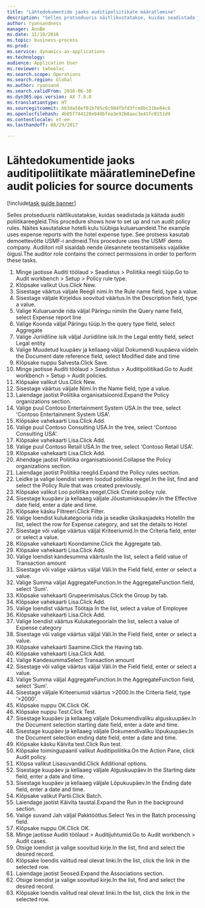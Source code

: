```yaml
--- 
title: "Lähtedokumentide jaoks auditipoliitikate määratlemine"
description: "Selles protseduuris näitlikustatakse, kuidas seadistada ja käitada auditi poliitikareegleid."
author: ryansandness
manager: AnnBe
ms.date: 11/10/2016
ms.topic: business-process
ms.prod: 
ms.service: dynamics-ax-applications
ms.technology: 
audience: Application User
ms.reviewer: twheeloc
ms.search.scope: Operations
ms.search.region: Global
ms.author: ryansand
ms.search.validFrom: 2016-06-30
ms.dyn365.ops.version: AX 7.0.0
ms.translationtype: HT
ms.sourcegitcommit: 663da58ef01b705c0c984fbfd3fce8bc31be04c6
ms.openlocfilehash: 4b05f744120e940bfea3e92b8aac3e41fc8151d9
ms.contentlocale: et-ee
ms.lasthandoff: 08/29/2017

---
```

# <a name="define-audit-policies-for-source-documents"></a><span data-ttu-id="44a49-103">Lähtedokumentide jaoks auditipoliitikate määratlemine</span><span class="sxs-lookup"><span data-stu-id="44a49-103">Define audit policies for source documents</span></span>

[!include[task guide banner](../../includes/task-guide-banner.md)]

<span data-ttu-id="44a49-104">Selles protseduuris näitlikustatakse, kuidas seadistada ja käitada auditi poliitikareegleid.</span><span class="sxs-lookup"><span data-stu-id="44a49-104">This procedure shows how to set up and run audit policy rules.</span></span> <span data-ttu-id="44a49-105">Näites kasutatakse hotelli kulu tüübiga kuluaruandeid.</span><span class="sxs-lookup"><span data-stu-id="44a49-105">The example uses expense reports with the hotel expense type.</span></span> <span data-ttu-id="44a49-106">See protsess kasutab demoettevõtte USMF-i andmeid.</span><span class="sxs-lookup"><span data-stu-id="44a49-106">This procedure uses the USMF demo company.</span></span> <span data-ttu-id="44a49-107">Audiitori roll sisaldab nende ülesannete teostamiseks vajalikke õigusi.</span><span class="sxs-lookup"><span data-stu-id="44a49-107">The auditor role contains the correct permissions in order to perform these tasks.</span></span>

1. <span data-ttu-id="44a49-108">Minge jaotisse Auditi töölaud > Seadistus > Poliitika reegli tüüp.</span><span class="sxs-lookup"><span data-stu-id="44a49-108">Go to Audit workbench > Setup > Policy rule type.</span></span>
2. <span data-ttu-id="44a49-109">Klõpsake valikut Uus.</span><span class="sxs-lookup"><span data-stu-id="44a49-109">Click New.</span></span>
3. <span data-ttu-id="44a49-110">Sisestage väärtus väljale Reegli nimi.</span><span class="sxs-lookup"><span data-stu-id="44a49-110">In the Rule name field, type a value.</span></span>
4. <span data-ttu-id="44a49-111">Sisestage väljale Kirjeldus soovitud väärtus.</span><span class="sxs-lookup"><span data-stu-id="44a49-111">In the Description field, type a value.</span></span>
5. <span data-ttu-id="44a49-112">Valige Kuluaruande rida väljal Päringu nimi</span><span class="sxs-lookup"><span data-stu-id="44a49-112">In the Query name field, select Expense report line</span></span>
6. <span data-ttu-id="44a49-113">Valige Koonda väljal Päringu tüüp.</span><span class="sxs-lookup"><span data-stu-id="44a49-113">In the query type field, select Aggregate</span></span>
7. <span data-ttu-id="44a49-114">Valige Juriidiline isik väljal Juriidiline isik.</span><span class="sxs-lookup"><span data-stu-id="44a49-114">In the Legal entity field, select Legal entity</span></span>
8. <span data-ttu-id="44a49-115">Valige Muudetud kuupäev ja kellaaeg väljal Dokumendi kuupäeva viide</span><span class="sxs-lookup"><span data-stu-id="44a49-115">In the Document date reference field, select Modified date and time</span></span>
9. <span data-ttu-id="44a49-116">Klõpsake nuppu Salvesta.</span><span class="sxs-lookup"><span data-stu-id="44a49-116">Click Save.</span></span>
10. <span data-ttu-id="44a49-117">Minge jaotisse Auditi töölaud > Seadistus > Auditipoliitikad.</span><span class="sxs-lookup"><span data-stu-id="44a49-117">Go to Audit workbench > Setup > Audit policies.</span></span>
11. <span data-ttu-id="44a49-118">Klõpsake valikut Uus.</span><span class="sxs-lookup"><span data-stu-id="44a49-118">Click New.</span></span>
12. <span data-ttu-id="44a49-119">Sisestage väärtus väljale Nimi.</span><span class="sxs-lookup"><span data-stu-id="44a49-119">In the Name field, type a value.</span></span>
13. <span data-ttu-id="44a49-120">Laiendage jaotist Poliitika organisatsioonid.</span><span class="sxs-lookup"><span data-stu-id="44a49-120">Expand the Policy organizations section.</span></span>
14. <span data-ttu-id="44a49-121">Valige puul Contoso Entertainment System USA.</span><span class="sxs-lookup"><span data-stu-id="44a49-121">In the tree, select 'Contoso Entertainment System USA'.</span></span>
15. <span data-ttu-id="44a49-122">Klõpsake vahekaarti Lisa.</span><span class="sxs-lookup"><span data-stu-id="44a49-122">Click Add.</span></span>
16. <span data-ttu-id="44a49-123">Valige puul Contoso Consulting USA.</span><span class="sxs-lookup"><span data-stu-id="44a49-123">In the tree, select 'Contoso Consulting USA'.</span></span>
17. <span data-ttu-id="44a49-124">Klõpsake vahekaarti Lisa.</span><span class="sxs-lookup"><span data-stu-id="44a49-124">Click Add.</span></span>
18. <span data-ttu-id="44a49-125">Valige puul Contoso Retail USA.</span><span class="sxs-lookup"><span data-stu-id="44a49-125">In the tree, select 'Contoso Retail USA'.</span></span>
19. <span data-ttu-id="44a49-126">Klõpsake vahekaarti Lisa.</span><span class="sxs-lookup"><span data-stu-id="44a49-126">Click Add.</span></span>
20. <span data-ttu-id="44a49-127">Ahendage jaotist Poliitika organisatsioonid.</span><span class="sxs-lookup"><span data-stu-id="44a49-127">Collapse the Policy organizations section.</span></span>
21. <span data-ttu-id="44a49-128">Laiendage jaotist Poliitika reeglid.</span><span class="sxs-lookup"><span data-stu-id="44a49-128">Expand the Policy rules section.</span></span>
22. <span data-ttu-id="44a49-129">Leidke ja valige loendist varem loodud poliitika reegel.</span><span class="sxs-lookup"><span data-stu-id="44a49-129">In the list, find and select the Policy Rule that was created previously.</span></span>
23. <span data-ttu-id="44a49-130">Klõpsake valikut Loo poliitika reegel.</span><span class="sxs-lookup"><span data-stu-id="44a49-130">Click Create policy rule.</span></span>
24. <span data-ttu-id="44a49-131">Sisestage kuupäev ja kellaaeg väljale Jõustumiskuupäev.</span><span class="sxs-lookup"><span data-stu-id="44a49-131">In the Effective date field, enter a date and time.</span></span>
25. <span data-ttu-id="44a49-132">Klõpsake käsku Filtreeri.</span><span class="sxs-lookup"><span data-stu-id="44a49-132">Click Filter.</span></span>
26. <span data-ttu-id="44a49-133">Valige loendist kulukategooria rida ja seadke üksikasjadeks Hotell</span><span class="sxs-lookup"><span data-stu-id="44a49-133">In the list, select the row for Expense category, and set the details to Hotel</span></span>
27. <span data-ttu-id="44a49-134">Sisestage või valige väärtus väljal Kriteeriumid.</span><span class="sxs-lookup"><span data-stu-id="44a49-134">In the Criteria field, enter or select a value.</span></span>
28. <span data-ttu-id="44a49-135">Klõpsake vahekaarti Koondamine.</span><span class="sxs-lookup"><span data-stu-id="44a49-135">Click the Aggregate tab.</span></span>
29. <span data-ttu-id="44a49-136">Klõpsake vahekaarti Lisa.</span><span class="sxs-lookup"><span data-stu-id="44a49-136">Click Add.</span></span>
30. <span data-ttu-id="44a49-137">Valige loendist kandesumma väärtus</span><span class="sxs-lookup"><span data-stu-id="44a49-137">In the list, select a field value of Transaction amount</span></span>
31. <span data-ttu-id="44a49-138">Sisestage või valige väärtus väljal Väli.</span><span class="sxs-lookup"><span data-stu-id="44a49-138">In the Field field, enter or select a value.</span></span>
32. <span data-ttu-id="44a49-139">Valige Summa väljal AggregateFunction.</span><span class="sxs-lookup"><span data-stu-id="44a49-139">In the AggregateFunction field, select 'Sum'.</span></span>
33. <span data-ttu-id="44a49-140">Klõpsake vahekaarti Grupeerimisalus.</span><span class="sxs-lookup"><span data-stu-id="44a49-140">Click the Group by tab.</span></span>
34. <span data-ttu-id="44a49-141">Klõpsake vahekaarti Lisa.</span><span class="sxs-lookup"><span data-stu-id="44a49-141">Click Add.</span></span>
35. <span data-ttu-id="44a49-142">Valige loendist väärtus Töötaja </span><span class="sxs-lookup"><span data-stu-id="44a49-142">In the list, select a value of Employee</span></span> 
36. <span data-ttu-id="44a49-143">Klõpsake vahekaarti Lisa.</span><span class="sxs-lookup"><span data-stu-id="44a49-143">Click Add.</span></span>
37. <span data-ttu-id="44a49-144">Valige loendist väärtus Kulukategooria</span><span class="sxs-lookup"><span data-stu-id="44a49-144">In the list, select a value of Expense category</span></span>
38. <span data-ttu-id="44a49-145">Sisestage või valige väärtus väljal Väli.</span><span class="sxs-lookup"><span data-stu-id="44a49-145">In the Field field, enter or select a value.</span></span>
39. <span data-ttu-id="44a49-146">Klõpsake vahekaarti Saamine.</span><span class="sxs-lookup"><span data-stu-id="44a49-146">Click the Having tab.</span></span>
40. <span data-ttu-id="44a49-147">Klõpsake vahekaarti Lisa.</span><span class="sxs-lookup"><span data-stu-id="44a49-147">Click Add.</span></span>
41. <span data-ttu-id="44a49-148">Valige Kandesumma</span><span class="sxs-lookup"><span data-stu-id="44a49-148">Select Transaction amount</span></span>
42. <span data-ttu-id="44a49-149">Sisestage või valige väärtus väljal Väli.</span><span class="sxs-lookup"><span data-stu-id="44a49-149">In the Field field, enter or select a value.</span></span>
43. <span data-ttu-id="44a49-150">Valige Summa väljal AggregateFunction.</span><span class="sxs-lookup"><span data-stu-id="44a49-150">In the AggregateFunction field, select 'Sum'.</span></span>
44. <span data-ttu-id="44a49-151">Sisestage väljale Kriteeriumid väärtus >2000.</span><span class="sxs-lookup"><span data-stu-id="44a49-151">In the Criteria field, type '>2000'.</span></span>
45. <span data-ttu-id="44a49-152">Klõpsake nuppu OK.</span><span class="sxs-lookup"><span data-stu-id="44a49-152">Click OK.</span></span>
46. <span data-ttu-id="44a49-153">Klõpsake nuppu Test.</span><span class="sxs-lookup"><span data-stu-id="44a49-153">Click Test.</span></span>
47. <span data-ttu-id="44a49-154">Sisestage kuupäev ja kellaaeg väljale Dokumendivaliku alguskuupäev.</span><span class="sxs-lookup"><span data-stu-id="44a49-154">In the Document selection starting date field, enter a date and time.</span></span>
48. <span data-ttu-id="44a49-155">Sisestage kuupäev ja kellaaeg väljale Dokumendivaliku lõpukuupäev.</span><span class="sxs-lookup"><span data-stu-id="44a49-155">In the Document selection ending date field, enter a date and time.</span></span>
49. <span data-ttu-id="44a49-156">Klõpsake käsku Käivita test.</span><span class="sxs-lookup"><span data-stu-id="44a49-156">Click Run test.</span></span>
50. <span data-ttu-id="44a49-157">Klõpsake toimingupaanil valikut Auditipoliitika.</span><span class="sxs-lookup"><span data-stu-id="44a49-157">On the Action Pane, click Audit policy.</span></span>
51. <span data-ttu-id="44a49-158">Klõpsa valikut Lisasuvandid.</span><span class="sxs-lookup"><span data-stu-id="44a49-158">Click Additional options.</span></span>
52. <span data-ttu-id="44a49-159">Sisestage kuupäev ja kellaaeg väljale Alguskuupäev.</span><span class="sxs-lookup"><span data-stu-id="44a49-159">In the Starting date field, enter a date and time.</span></span>
53. <span data-ttu-id="44a49-160">Sisestage kuupäev ja kellaaeg väljale Lõpukuupäev.</span><span class="sxs-lookup"><span data-stu-id="44a49-160">In the Ending date field, enter a date and time.</span></span>
54. <span data-ttu-id="44a49-161">Klõpsake valikut Partii.</span><span class="sxs-lookup"><span data-stu-id="44a49-161">Click Batch.</span></span>
55. <span data-ttu-id="44a49-162">Laiendage jaotist Käivita taustal.</span><span class="sxs-lookup"><span data-stu-id="44a49-162">Expand the Run in the background section.</span></span>
56. <span data-ttu-id="44a49-163">Valige suvand Jah väljal Pakktöötlus.</span><span class="sxs-lookup"><span data-stu-id="44a49-163">Select Yes in the Batch processing field.</span></span>
57. <span data-ttu-id="44a49-164">Klõpsake nuppu OK.</span><span class="sxs-lookup"><span data-stu-id="44a49-164">Click OK.</span></span>
58. <span data-ttu-id="44a49-165">Minge jaotisse Auditi töölaud > Auditijuhtumid.</span><span class="sxs-lookup"><span data-stu-id="44a49-165">Go to Audit workbench > Audit cases.</span></span>
59. <span data-ttu-id="44a49-166">Otsige loendist ja valige soovitud kirje.</span><span class="sxs-lookup"><span data-stu-id="44a49-166">In the list, find and select the desired record.</span></span>
60. <span data-ttu-id="44a49-167">Klõpsake loendis valitud real olevat linki.</span><span class="sxs-lookup"><span data-stu-id="44a49-167">In the list, click the link in the selected row.</span></span>
61. <span data-ttu-id="44a49-168">Laiendage jaotist Seosed.</span><span class="sxs-lookup"><span data-stu-id="44a49-168">Expand the Associations section.</span></span>
62. <span data-ttu-id="44a49-169">Otsige loendist ja valige soovitud kirje.</span><span class="sxs-lookup"><span data-stu-id="44a49-169">In the list, find and select the desired record.</span></span>
63. <span data-ttu-id="44a49-170">Klõpsake loendis valitud real olevat linki.</span><span class="sxs-lookup"><span data-stu-id="44a49-170">In the list, click the link in the selected row.</span></span>



